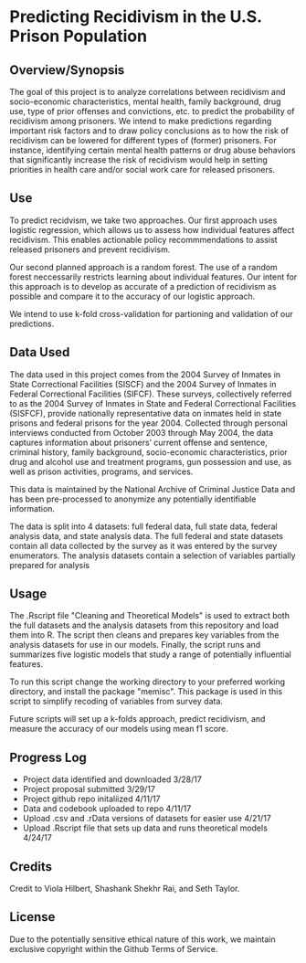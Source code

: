# Predicting Recidivism in the U.S. Prison Population

## Overview/Synopsis
The goal of this project is to analyze correlations between recidivism and socio-economic characteristics, mental health, family background, drug use, type of prior offenses and convictions, etc. to predict the probability of recidivism among prisoners. We intend to make predictions regarding important risk factors and to draw policy conclusions as to how the risk of recidivism can be lowered for different types of (former) prisoners. For instance, identifying certain mental health patterns or drug abuse behaviors that significantly increase the risk of recidivism would help in setting priorities in health care and/or social work care for released prisoners.

## Use
To predict recidvism, we take two approaches. Our first approach uses logistic regression, which allows us to assess how individual features affect recidivism. This enables actionable policy recommmendations to assist released prisoners and prevent recidivism.

Our second planned approach is a random forest. The use of a random forest neccessarily restricts learning about individual features. Our intent for this approach is to develop as accurate of a prediction of recidivism as possible and compare it to the accuracy of our logistic approach. 

We intend to use k-fold cross-validation for partioning and validation of our predictions. 

## Data Used
The data used in this project comes from the 2004 Survey of Inmates in State Correctional Facilities (SISCF) and the 2004 Survey of Inmates in Federal Correctional Facilities (SIFCF). These surveys, collectively referred to as the 2004 Survey of Inmates in State and Federal Correctional Facilities (SISFCF), provide nationally representative data on inmates held in state prisons and federal prisons for the year 2004. Collected through personal interviews conducted from October 2003 through May 2004, the data captures information about prisoners’ current offense and sentence, criminal history, family background, socio-economic characteristics, prior drug and alcohol use and treatment programs, gun possession and use, as well as prison activities, programs, and services. 

This data is maintained by the National Archive of Criminal Justice Data and has been pre-processed to anonymize any potentially identifiable information. 

The data is split into 4 datasets: full federal data, full state data, federal analysis data, and state analysis data. The full federal and state datasets contain all data collected by the survey as it was entered by the survey enumerators. The analysis datasets contain a selection of variables partially prepared for analysis 

## Usage
The .Rscript file "Cleaning and Theoretical Models" is used to extract both the full datasets and the analysis datasets from this repository and load them into R. The script then cleans and prepares key variables from the analysis datasets for use in our models. Finally, the script runs and summarizes five logistic models that study a range of potentially influential features. 

To run this script change the working directory to your preferred working directory, and install the package "memisc". This package is used in this script to simplify recoding of variables from survey data. 

Future scripts will set up a k-folds approach, predict recidivism, and measure the accuracy of our models using mean f1 score. 

## Progress Log
- Project data identified and downloaded 3/28/17
- Project proposal submitted 3/29/17
- Project github repo initaliized 4/11/17
- Data and codebook uploaded to repo 4/11/17
- Upload .csv and .rData versions of datasets for easier use 4/21/17
- Upload .Rscript file that sets up data and runs theoretical models 4/24/17

## Credits
Credit to Viola Hilbert, Shashank Shekhr Rai, and Seth Taylor.

## License
Due to the potentially sensitive ethical nature of this work, we maintain exclusive copyright within the Github Terms of Service. 
